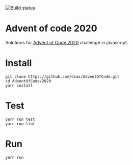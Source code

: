 ![Build status](https://github.com/dsas/AdventOfCode/workflows/2020%20build%20and%20test/badge.svg)
# Advent of code 2020
Solutions for [Advent of Code 2020](https://adventofcode.com/2020) challenge in javascript.


# Install
```
git clone https://github.com/dsas/AdventOfCode.git
cd AdventOfCode/2020
yarn install
```
# Test
```
yarn run test
yarn run lint
```

# Run
```
yarn run
